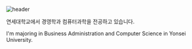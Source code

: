 ![header](https://capsule-render.vercel.app/api?type=rect&color=gradient&section=header&text=Portfolio&fontAlign=30&fontSize=30&textBg=true&desc=Hwang%20Yeonjun&descAlign=60&descAlignY=50)

연세대학교에서 경영학과 컴퓨터과학을 전공하고 있습니다.

I'm majoring in Business Administration and Computer Science in Yonsei University.

